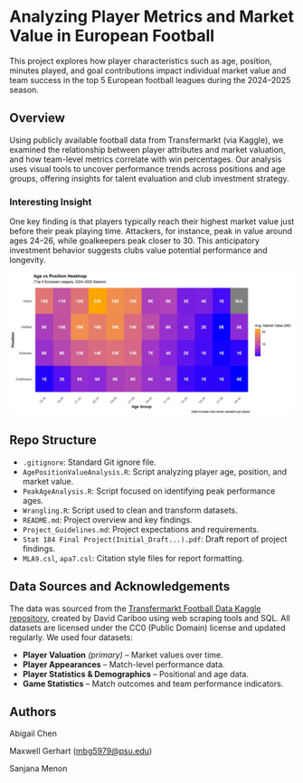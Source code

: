 # Analyzing Player Metrics and Market Value in European Football

This project explores how player characteristics such as age, position, minutes played, and goal contributions impact individual market value and team success in the top 5 European football leagues during the 2024–2025 season.

## Overview

Using publicly available football data from Transfermarkt (via Kaggle), we examined the relationship between player attributes and market valuation, and how team-level metrics correlate with win percentages. Our analysis uses visual tools to uncover performance trends across positions and age groups, offering insights for talent evaluation and club investment strategy.

### Interesting Insight

One key finding is that players typically reach their highest market value just before their peak playing time. Attackers, for instance, peak in value around ages 24–26, while goalkeepers peak closer to 30. This anticipatory investment behavior suggests clubs value potential performance and longevity. 

![Peak Age vs Minutes Played](AgePositionValueHeatmap.jpeg)

## Repo Structure

- `.gitignore`: Standard Git ignore file.
- `AgePositionValueAnalysis.R`: Script analyzing player age, position, and market value.
- `PeakAgeAnalysis.R`: Script focused on identifying peak performance ages.
- `Wrangling.R`: Script used to clean and transform datasets.
- `README.md`: Project overview and key findings.
- `Project_Guidelines.md`: Project expectations and requirements.
- `Stat 184 Final Project(Initial_Draft...).pdf`: Draft report of project findings.
- `MLA9.csl`, `apa7.csl`: Citation style files for report formatting.
  
## Data Sources and Acknowledgements

The data was sourced from the [Transfermarkt Football Data Kaggle repository](https://www.kaggle.com/datasets/davidcariboo/player-scores), created by David Cariboo using web scraping tools and SQL. All datasets are licensed under the CC0 (Public Domain) license and updated regularly. We used four datasets:
- **Player Valuation** *(primary)* – Market values over time.
- **Player Appearances** – Match-level performance data.
- **Player Statistics & Demographics** – Positional and age data.
- **Game Statistics** – Match outcomes and team performance indicators.

## Authors

Abigail Chen

Maxwell Gerhart (mbg5979@psu.edu)

Sanjana Menon
